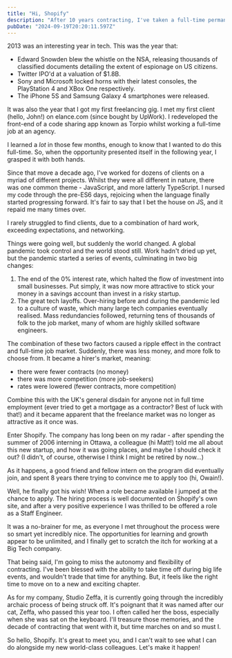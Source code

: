 ```yaml
---
title: "Hi, Shopify"
description: "After 10 years contracting, I've taken a full-time permanent role with Shopify. Here, I explain why."
pubDate: "2024-09-19T20:20:11.597Z"
---
```


2013 was an interesting year in tech. This was the year that:

- Edward Snowden blew the whistle on the NSA, releasing thousands of classified documents detailing the extent of espionage on US citizens. 
- Twitter IPO'd at a valuation of $1.8B. 
- Sony and Microsoft locked horns with their latest consoles, the PlayStation 4 and XBox One respectively. 
- The iPhone 5S and Samsung Galaxy 4 smartphones were released. 

It was also the year that I got my first freelancing gig. I met my first client (hello, John!) on elance.com (since bought by UpWork). I redeveloped the front-end of a code sharing app known as Torpio whilst working a full-time job at an agency.

I learned a _lot_ in those few months, enough to know that I wanted to do this full-time. So, when the opportunity presented itself in the following year, I grasped it with both hands. 

Since that move a decade ago, I've worked for dozens of clients on a myriad of different projects. Whilst they were all different in nature, there was one common theme - JavaScript, and more latterly TypeScript. I nursed my code through the pre-ES6 days, rejoicing when the language finally started progressing forward. It's fair to say that I bet the house on JS, and it repaid me many times over.

I rarely struggled to find clients, due to a combination of hard work, exceeding expectations, and networking. 

Things were going well, but suddenly the world changed. A global pandemic took control and the world stood still. Work hadn't dried up yet, but the pandemic started a series of events, culminating in two big changes:

1. The end of the 0% interest rate, which halted the flow of investment into small businesses. Put simply, it was now more attractive to stick your money in a savings account than invest in a risky startup. 
2. The great tech layoffs. Over-hiring before and during the pandemic led to a culture of waste, which many large tech companies eventually realised. Mass redundancies followed, returning tens of thousands of folk to the job market, many of whom are highly skilled software engineers. 

The combination of these two factors caused a ripple effect in the contract and full-time job market. Suddenly, there was less money, and more folk to choose from. It became a hirer's market, meaning:

- there were fewer contracts (no money)
- there was more competition (more job-seekers)
- rates were lowered (fewer contracts, more competition)

Combine this with the UK's general disdain for anyone not in full time employment (ever tried to get a mortgage as a contractor? Best of luck with that!) and it became apparent that the freelance market was no longer as attractive as it once was.

Enter Shopify. The company has long been on my radar - after spending the summer of 2006 interning in Ottawa, a colleague (hi Matt!) told me all about this new startup, and how it was going places, and maybe I should check it out? (I didn't, of course, otherwise I think I might be retired by now...)

As it happens, a good friend and fellow intern on the program did eventually join, and spent 8 years there trying to convince me to apply too (hi, Owain!).

Well, he finally got his wish! When a role became available I jumped at the chance to apply. The hiring process is well documented on Shopify's own site, and after a very positive experience I was thrilled to be offered a role as a Staff Engineer.

It was a no-brainer for me, as everyone I met throughout the process were so smart yet incredibly nice. The opportunities for learning and growth appear to be unlimited, and I finally get to scratch the itch for working at a Big Tech company. 

That being said, I'm going to miss the autonomy and flexibility of contracting. I've been blessed with the ability to take time off during big life events, and wouldn't trade that time for anything. But, it feels like the right time to move on to a new and exciting chapter. 

As for my company, Studio Zeffa, it is currently going through the incredibly archaic process of being struck off. It's poignant that it was named after our cat, Zeffa, who passed this year too. I often called her the boss, especially when she was sat on the keyboard. I'll treasure those memories, and the decade of contracting that went with it, but time marches on and so must I. 

So hello, Shopify. It's great to meet you, and I can't wait to see what I can do alongside my new world-class colleagues. Let's make it happen!